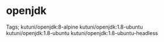 # openjdk

Tags;
	kutuni/openjdk:8-alpine
	kutuni/openjdk:1.8-ubuntu
	kutuni/openjdk:1.8-ubuntu
	kutuni/openjdk:1.8-ubuntu-headless
	

